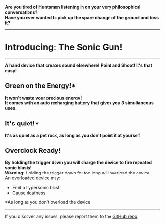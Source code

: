 **Are you tired of Huntsmen listening in on your very philosophical conversations?**\
**Have you ever wanted to pick up the spare change of the ground and toss it?**
***
# Introducing: The Sonic Gun!
***
**A hand device that creates sound elsewhere!**
**Point and Shoot! It's that easy!**
## Green on the Energy!*
**It won't waste your precious energy!**\
**It comes with an auto recharging battery that gives you 3 simultaneous uses.**
## It's quiet!*
**It's as quiet as a pet rock, as long as you don't point it at yourself**
## Overclock Ready!
**By holding the trigger down you will charge the device to fire repeated sonic blasts!**\
**Warning:** Holding the trigger down for too long will overload the device.\
An overloaded device may:
* Emit a hypersonic blast.
* Cause deafness.

*As long as you don't overload the device

***
If you discover any issues, please report them to the [GitHub repo](https://github.com/slenered/SonicGun_REPO).